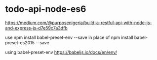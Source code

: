# todo-api-node-es6

https://medium.com/@purposenigeria/build-a-restful-api-with-node-js-and-express-js-d7e59c7a3dfb

use npm install babel-preset-env --save
in place of npm install babel-preset-es2015 --save

using babel-preset-env 
https://babeljs.io/docs/en/env/